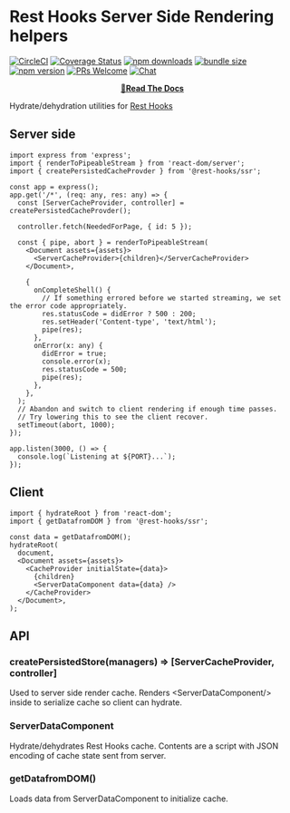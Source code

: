 # Rest Hooks Server Side Rendering helpers

[![CircleCI](https://circleci.com/gh/coinbase/rest-hooks/tree/master.svg?style=shield)](https://circleci.com/gh/coinbase/rest-hooks)
[![Coverage Status](https://img.shields.io/codecov/c/gh/coinbase/rest-hooks/master.svg?style=flat-square)](https://app.codecov.io/gh/coinbase/rest-hooks?branch=master)
[![npm downloads](https://img.shields.io/npm/dm/@rest-hooks/ssr.svg?style=flat-square)](https://www.npmjs.com/package/@rest-hooks/ssr)
[![bundle size](https://img.shields.io/bundlephobia/minzip/@rest-hooks/ssr?style=flat-square)](https://bundlephobia.com/result?p=@rest-hooks/ssr)
[![npm version](https://img.shields.io/npm/v/@rest-hooks/ssr.svg?style=flat-square)](https://www.npmjs.com/package/@rest-hooks/ssr)
[![PRs Welcome](https://img.shields.io/badge/PRs-welcome-brightgreen.svg?style=flat-square)](http://makeapullrequest.com)
[![Chat](https://img.shields.io/discord/768254430381735967.svg?style=flat-square&colorB=758ED3)](https://discord.gg/35nb8Mz)

<div align="center">

**[📖Read The Docs](https://resthooks.io/docs/guides/ssr)**

</div>

Hydrate/dehydration utilities for [Rest Hooks](https://resthooks.io)

## Server side

```tsx
import express from 'express';
import { renderToPipeableStream } from 'react-dom/server';
import { createPersistedCacheProvder } from '@rest-hooks/ssr';

const app = express();
app.get('/*', (req: any, res: any) => {
  const [ServerCacheProvider, controller] = createPersistedCacheProvder();

  controller.fetch(NeededForPage, { id: 5 });

  const { pipe, abort } = renderToPipeableStream(
    <Document assets={assets}>
      <ServerCacheProvider>{children}</ServerCacheProvider>
    </Document>,

    {
      onCompleteShell() {
        // If something errored before we started streaming, we set the error code appropriately.
        res.statusCode = didError ? 500 : 200;
        res.setHeader('Content-type', 'text/html');
        pipe(res);
      },
      onError(x: any) {
        didError = true;
        console.error(x);
        res.statusCode = 500;
        pipe(res);
      },
    },
  );
  // Abandon and switch to client rendering if enough time passes.
  // Try lowering this to see the client recover.
  setTimeout(abort, 1000);
});

app.listen(3000, () => {
  console.log(`Listening at ${PORT}...`);
});
```

## Client

```tsx
import { hydrateRoot } from 'react-dom';
import { getDatafromDOM } from '@rest-hooks/ssr';

const data = getDatafromDOM();
hydrateRoot(
  document,
  <Document assets={assets}>
    <CacheProvider initialState={data}>
      {children}
      <ServerDataComponent data={data} />
    </CacheProvider>
  </Document>,
);
```

## API

### createPersistedStore(managers) => [ServerCacheProvider, controller]

Used to server side render cache. Renders &lt;ServerDataComponent/> inside to serialize cache so client can hydrate.

### ServerDataComponent

Hydrate/dehydrates Rest Hooks cache. Contents are a script with JSON encoding of cache state sent from server.

### getDatafromDOM()

Loads data from ServerDataComponent to initialize cache.
